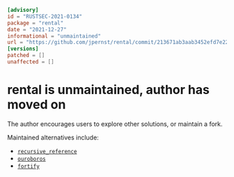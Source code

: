 ```toml
[advisory]
id = "RUSTSEC-2021-0134"
package = "rental"
date = "2021-12-27"
informational = "unmaintained"
url = "https://github.com/jpernst/rental/commit/213671ab3aab3452efd7e2290c6bb714ee327014"
[versions]
patched = []
unaffected = []
```

# rental is unmaintained, author has moved on

The author encourages users to explore other solutions, or maintain a fork.

Maintained alternatives include:

* [`recursive_reference`](https://crates.io/crates/recursive_reference)
* [`ouroboros`](https://crates.io/crates/ouroboros)
* [`fortify`](https://crates.io/crates/fortify)
